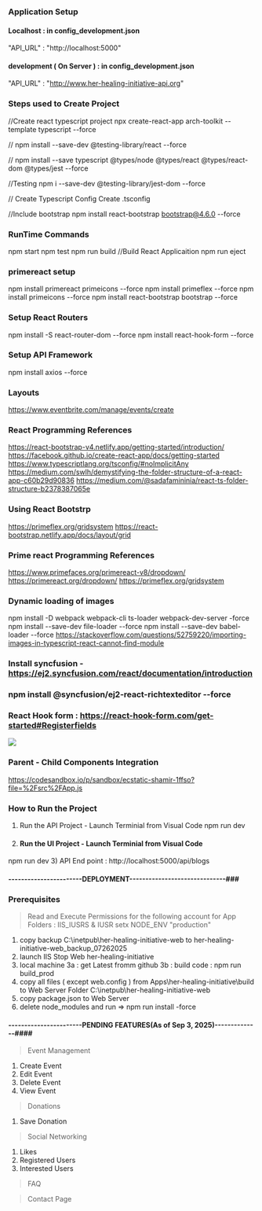 ### Application Setup 

#### Localhost : in config_development.json
"API_URL" : "http://localhost:5000"

#### development ( On Server ) : in config_development.json
"API_URL" : "http://www.her-healing-initiative-api.org"

### Steps used to Create Project 
//Create react typescript project 
npx create-react-app arch-toolkit --template typescript --force

//
npm install --save-dev @testing-library/react --force

//
npm install --save typescript @types/node @types/react @types/react-dom @types/jest --force

//Testing 
npm i --save-dev @testing-library/jest-dom --force

// Create Typescript Config
Create .tsconfig

//Include bootstrap 
npm install react-bootstrap bootstrap@4.6.0 --force

### RunTime Commands
npm start
npm test
npm run build //Build React Applicaition
npm run eject

### primereact setup
npm install primereact primeicons --force
npm install primeflex --force
npm install primeicons  --force
npm install react-bootstrap bootstrap --force

### Setup React Routers
npm install -S react-router-dom --force
npm install react-hook-form --force

### Setup API Framework 
npm install axios --force

### Layouts
https://www.eventbrite.com/manage/events/create

### React Programming References 
https://react-bootstrap-v4.netlify.app/getting-started/introduction/
https://facebook.github.io/create-react-app/docs/getting-started
https://www.typescriptlang.org/tsconfig/#noImplicitAny
https://medium.com/swlh/demystifying-the-folder-structure-of-a-react-app-c60b29d90836
https://medium.com/@sadafamininia/react-ts-folder-structure-b2378387065e

### Using React Bootstrp 
https://primeflex.org/gridsystem
https://react-bootstrap.netlify.app/docs/layout/grid

### Prime react Programming References 
https://www.primefaces.org/primereact-v8/dropdown/
https://primereact.org/dropdown/
https://primeflex.org/gridsystem

### Dynamic loading of images 
npm install -D webpack webpack-cli ts-loader webpack-dev-server -force
npm install --save-dev file-loader --force
npm install --save-dev babel-loader --force
https://stackoverflow.com/questions/52759220/importing-images-in-typescript-react-cannot-find-module

### Install syncfusion - https://ej2.syncfusion.com/react/documentation/introduction
### npm install @syncfusion/ej2-react-richtexteditor --force
### React Hook form : https://react-hook-form.com/get-started#Registerfields

<img src={require(getImagePath(data.eventImage)).default}/>

### Parent - Child Components Integration
https://codesandbox.io/p/sandbox/ecstatic-shamir-1ffso?file=%2Fsrc%2FApp.js


### How to Run the Project
1) Run the API Project - Launch Terminial from Visual Code
npm run dev 
2) #### Run the UI Project - Launch Terminial from Visual Code
npm run dev
3) API End point : http://localhost:5000/api/blogs

#### -----------------------DEPLOYMENT------------------------------###

### Prerequisites 
> Read and Execute Permissions for the following account for App Folders : IIS_IUSRS & IUSR 
> setx NODE_ENV "production"

1) copy backup C:\inetpub\her-healing-initiative-web to her-healing-initiative-web_backup_07262025
2) launch IIS Stop Web her-healing-initiative
3) local machine 
    3a : get Latest fromm github 
    3b : build code : npm run build_prod
4) copy all files ( except web.config ) from Apps\her-healing-initiative\build to Web Server Folder C:\inetpub\her-healing-initiative-web
5) copy package.json to Web Server 
6) delete node_modules and run => npm run install -force

#### -----------------------PENDING FEATURES(As of Sep 3, 2025)--------------####
> Event Management
1) Create Event
2) Edit Event
3) Delete Event
4) View Event

> Donations
1) Save Donation

> Social Networking
1) Likes
2) Registered Users
3) Interested Users

> FAQ

> Contact Page
